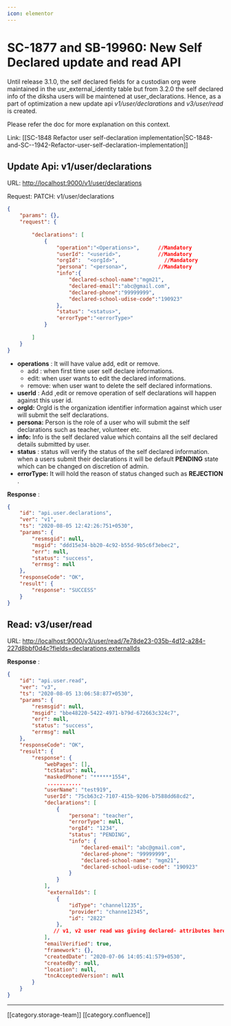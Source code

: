 ```yaml
---
icon: elementor
---
```


# SC-1877 and SB-19960: New Self Declared update  and read API

Until release 3.1.0, the self declared fields for a custodian org were maintained in the usr\_external\_identity table but from 3.2.0 the self declared info of the diksha users will be maintened at user\_declarations. Hence, as a part of optimization a new update api _v1/user/declarations_ and _v3/user/read_ is created.

Please refer the doc for more explanation on this context.

Link: \[\[SC-1848 Refactor user self-declaration implementation|SC-1848-and-SC--1942-Refactor-user-self-declaration-implementation]]

## Update Api: v1/user/declarations

URL: [http://localhost:9000/v1/user/declarations](http://localhost:9000/v1/user/declarations)

Request: PATCH: v1/user/declarations

```json
{
    "params": {},
    "request": {     
       
        "declarations": [
            {
                "operation":"<Operations>",      //Mandatory
                "userId": "<userid>",            //Mandatory
                "orgId":  "<orgId>",               //Mandatory
                "persona": "<persona>",          //Mandatory
                "info":{
                    "declared-school-name":"mgm21",
                    "declared-email":"abc@gmail.com",
                    "declared-phone":"99999999",
                    "declared-school-udise-code":"190923"
                },
                "status": "<status>",
                "errorType":"<errorType>"
            }
           
        ]
    }
}
```

* **operations** : It will have value add, edit or remove.
  * add : when first time user self declare informations.
  * edit: when user wants to edit the declared informations.
  * remove: when user want to delete the self declared informations.
* **userId** : Add ,edit or remove operation of self declarations will happen against this user id.
* **orgId:** OrgId is the organization identifier information against which user will submit the self declarations.
* **persona:** Person is the role of a user who will submit the self declarations such as teacher, volunteer etc.
* **info:** Info is the self declared value which contains all the self declared details submitted by user.
* **status** : status will verify the status of the self declared information. when a users submit their declarations it will be default **PENDING** state which can be changed on discretion of admin.
* **errorType:** It will hold the reason of status changed such as **REJECTION** .

**Response** :

```json
{
    "id": "api.user.declarations",
    "ver": "v1",
    "ts": "2020-08-05 12:42:26:751+0530",
    "params": {
        "resmsgid": null,
        "msgid": "ddd15e34-bb20-4c92-b55d-9b5c6f3ebec2",
        "err": null,
        "status": "success",
        "errmsg": null
    },
    "responseCode": "OK",
    "result": {
        "response": "SUCCESS"
    }
}
```

## Read: v3/user/read

URL: [http://localhost:9000/v3/user/read/7e78de23-035b-4d12-a284-227d8bbf0d4c?fields=declarations,externalIds](http://localhost:9000/v3/user/read/7e78de23-035b-4d12-a284-227d8bbf0d4c?fields=declarations,externalIds)

**Response** :

```json
{
    "id": "api.user.read",
    "ver": "v3",
    "ts": "2020-08-05 13:06:58:877+0530",
    "params": {
        "resmsgid": null,
        "msgid": "bbe48220-5422-4971-b79d-672663c324c7",
        "err": null,
        "status": "success",
        "errmsg": null
    },
    "responseCode": "OK",
    "result": {
        "response": {
            "webPages": [],
            "tcStatus": null,
            "maskedPhone": "******1554",
             ...........
            "userName": "test919",
            "userId": "75cb63c2-7107-415b-9206-b7588dd68cd2",
            "declarations": [
                {
                    "persona": "teacher",
                    "errorType": null,
                    "orgId": "1234",
                    "status": "PENDING",
                    "info": {
                        "declared-email": "abc@gmail.com",
                        "declared-phone": "99999999",
                        "declared-school-name": "mgm21",
                        "declared-school-udise-code": "190923"
                    }
                }
            ],
             "externalIds": [
                {
                    "idType": "channel1235",
                    "provider": "channe12345",
                    "id": "2822"
                },
               // v1, v2 user read was giving declared- attributes here. Note that this is now moved to declarations.
            ],
            "emailVerified": true,
            "framework": {},
            "createdDate": "2020-07-06 14:05:41:579+0530",
            "createdBy": null,
            "location": null,
            "tncAcceptedVersion": null
        }
    }
}
```

***

\[\[category.storage-team]] \[\[category.confluence]]
